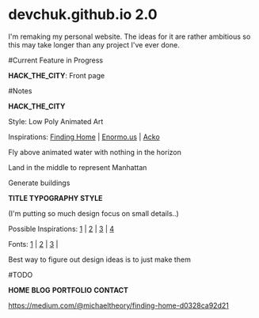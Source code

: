# devchuk.github.io 2.0

I'm remaking my personal website. The ideas for it are rather ambitious so this may take longer than any project I've ever done.

#Current Feature in Progress

**HACK_THE_CITY**: Front page

#Notes

**HACK_THE_CITY**

Style: Low Poly Animated Art

Inspirations: [Finding Home](http://christmasexperiments.com/experiments/xps/7/) | [Enormo.us](http://enormo.us/) | [Acko](acko.net)

Fly above animated water with nothing in the horizon

Land in the middle to represent Manhattan

Generate buildings

**TITLE TYPOGRAPHY STYLE**

(I'm putting so much design focus on small details..)

Possible Inspirations: [1](http://engzell.me/) | [2](http://sebastiangraz.com/) | [3](http://img.youtube.com/vi/ZwYy4scOJi8/0.jpg) | [4](https://yt3.ggpht.com/-bqkzInqW8IM/VNKkT-dEZxI/AAAAAAAAAlE/a4dlKG1Q3lY/w1060-fcrop64=1,00005a57ffffa5a8-nd/Youtube-Cover-Photo.jpg)

Fonts: [1](http://imgur.com/gallery/MPSSfXj) | [2](http://imgur.com/gallery/woJ2G) | [3](http://www.webdesign.org/100-free-fonts-grab-and-use.22222.html) | 

Best way to figure out design ideas is to just make them

#TODO

**HOME**
**BLOG**
**PORTFOLIO**
**CONTACT**

https://medium.com/@michaeltheory/finding-home-d0328ca92d21
